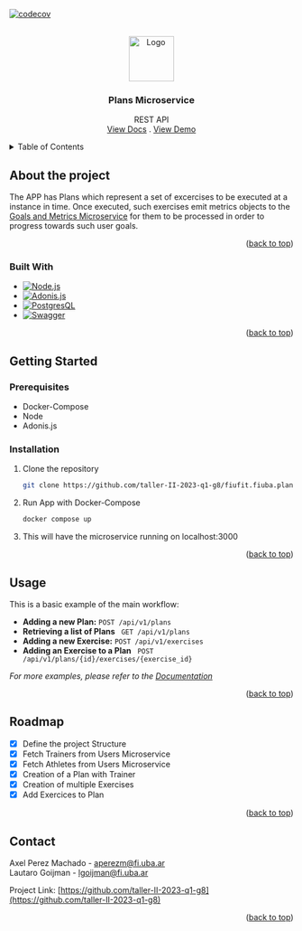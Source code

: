 [![codecov](https://codecov.io/gh/taller-II-2023-q1-g8/fiufit.fiuba.plan.api/branch/master/graph/badge.svg?token=DF3TY5TDLJ)](https://codecov.io/gh/taller-II-2023-q1-g8/fiufit.fiuba.plan.api)

<!-- PROJECT LOGO -->
<br />
<div align="center">
  <a href="https://github.com/taller-II-2023-q1-g8/fiufit.fiuba.app.mobile">
    <img src="https://firebasestorage.googleapis.com/v0/b/fiufit-73a11.appspot.com/o/app.png?alt=media&token=77feb7b5-9fcc-4cd0-aa4a-54236b810170" alt="Logo" width="80" height="80">
  </a>

<h3 align="center">Plans Microservice</h3>

  <p align="center">
    REST API
    <br />
    <a href="https://fiufit-plans2.onrender.com/docs">View Docs</a>
    .
    <a href="https://github.com/github_username/repo_name">View Demo</a>
  </p>
</div>


<!-- TABLE OF CONTENTS -->
<details>
  <summary>Table of Contents</summary>
  <ol>
    <li>
      <a href="#about-the-project">About The Project</a>
      <ul>
        <li><a href="#built-with">Built With</a></li>
      </ul>
    </li>
    <li>
      <a href="#getting-started">Getting Started</a>
      <ul>
        <li><a href="#installation">Installation</a></li>
      </ul>
    </li>
    <li><a href="#usage">Usage</a></li>
    <li><a href="#roadmap">Roadmap</a></li>
    <li><a href="#contact">Contact</a></li>
  </ol>
</details>


## About the project

The APP has Plans which represent a set of excercises to be executed at a instance in time. Once executed, such exercises emit metrics objects to the  [Goals and Metrics Microservice](https://github.com/taller-II-2023-q1-g8/fiufit.fiuba.goal.api/blob/main/README.md) for them to be processed in order to progress towards such user goals.

<p align="right">(<a href="#readme-top">back to top</a>)</p>

### Built With
* [![Node.js][Node.js]][Node.js-url]
* [![Adonis.js][Adonis.js]][Adonis.js-url]
* [![PostgresQL][PostgresQL]][PostgresQL-url]
* [![Swagger][Swagger]][Swagger-url]

<p align="right">(<a href="#readme-top">back to top</a>)</p>

<!-- GETTING STARTED -->
## Getting Started

### Prerequisites

* Docker-Compose
* Node
* Adonis.js

### Installation

1. Clone the repository
   ```sh
   git clone https://github.com/taller-II-2023-q1-g8/fiufit.fiuba.plan.api.git
   ```
2. Run App with Docker-Compose
   ```sh
   docker compose up
   ```
3. This will have the microservice running on localhost:3000

<p align="right">(<a href="#readme-top">back to top</a>)</p>

<!-- USAGE EXAMPLES -->
## Usage

This is a basic example of the main workflow:
- **Adding a new Plan:**  ``` POST /api/v1/plans ```
- **Retrieving a list of Plans**  ``` GET /api/v1/plans```
- **Adding a new Exercise:**  ``` POST /api/v1/exercises ```
- **Adding an Exercise to a Plan**  ``` POST /api/v1/plans/{id}/exercises/{exercise_id}```

_For more examples, please refer to the [Documentation](https://fiufit-plans2.onrender.com/docs)_

<p align="right">(<a href="#readme-top">back to top</a>)</p>

<!-- ROADMAP -->
## Roadmap

- [x] Define the project Structure
- [x] Fetch Trainers from Users Microservice
- [x] Fetch Athletes from Users Microservice
- [x] Creation of a Plan with Trainer
- [x] Creation of multiple Exercises
- [x] Add Exercices to Plan

<p align="right">(<a href="#readme-top">back to top</a>)</p>


<!-- CONTACT -->
## Contact
Axel Perez Machado - aperezm@fi.uba.ar    
Lautaro Goijman - lgoijman@fi.uba.ar

Project Link: [https://github.com/taller-II-2023-q1-g8](https://github.com/taller-II-2023-q1-g8)

<p align="right">(<a href="#readme-top">back to top</a>)</p>

<!-- MARKDOWN LINKS & IMAGES -->
<!-- https://www.markdownguide.org/basic-syntax/#reference-style-links -->
[contributors-shield]: https://img.shields.io/github/contributors/github_username/repo_name.svg?style=for-the-badge
[contributors-url]: https://github.com/github_username/repo_name/graphs/contributors
[forks-shield]: https://img.shields.io/github/forks/github_username/repo_name.svg?style=for-the-badge
[forks-url]: https://github.com/github_username/repo_name/network/members
[stars-shield]: https://img.shields.io/github/stars/github_username/repo_name.svg?style=for-the-badge
[stars-url]: https://github.com/github_username/repo_name/stargazers
[issues-shield]: https://img.shields.io/github/issues/github_username/repo_name.svg?style=for-the-badge
[issues-url]: https://github.com/github_username/repo_name/issues
[license-shield]: https://img.shields.io/github/license/github_username/repo_name.svg?style=for-the-badge
[license-url]: https://github.com/github_username/repo_name/blob/master/LICENSE.txt
[linkedin-shield]: https://img.shields.io/badge/-LinkedIn-black.svg?style=for-the-badge&logo=linkedin&colorB=555
[linkedin-url]: https://linkedin.com/in/linkedin_username
[product-screenshot]: images/screenshot.png
[Node.js]: https://img.shields.io/badge/node.js-6DA55F?style=for-the-badge&logo=node.js&logoColor=white
[Node.js-url]: https://nodejs.org/
[Adonis.js]: https://img.shields.io/badge/adonisjs-%23220052.svg?style=for-the-badge&logo=adonisjs&logoColor=white
[Adonis.js-url]: [https://expressjs.com/](https://adonisjs.com/)
[Next-url]: https://nextjs.org/
[Next.js]: https://img.shields.io/badge/next.js-000000?style=for-the-badge&logo=nextdotjs&logoColor=white
[Next-url]: https://nextjs.org/
[Swagger]: https://img.shields.io/badge/-Swagger-%23Clojure?style=for-the-badge&logo=swagger&logoColor=white
[Swagger-url]: https://swagger.io/
[React.js]: https://img.shields.io/badge/React-20232A?style=for-the-badge&logo=react&logoColor=61DAFB
[React-url]: https://reactjs.org/
[Vue.js]: https://img.shields.io/badge/Vue.js-35495E?style=for-the-badge&logo=vuedotjs&logoColor=4FC08D
[Vue-url]: https://vuejs.org/https://github.com/github_username/repo_name
[Angular.io]: https://img.shields.io/badge/Angular-DD0031?style=for-the-badge&logo=angular&logoColor=white
[Angular-url]: https://angular.io/
[Svelte.dev]: https://img.shields.io/badge/Svelte-4A4A55?style=for-the-badge&logo=svelte&logoColor=FF3E00
[Svelte-url]: https://svelte.dev/
[Laravel.com]: https://img.shields.io/badge/Laravel-FF2D20?style=for-the-badge&logo=laravel&logoColor=white
[Laravel-url]: https://laravel.com
[Bootstrap.com]: https://img.shields.io/badge/Bootstrap-563D7C?style=for-the-badge&logo=bootstrap&logoColor=white
[Bootstrap-url]: https://getbootstrap.com
[JQuery.com]: https://img.shields.io/badge/jQuery-0769AD?style=for-the-badge&logo=jquery&logoColor=white
[FastAPI]: https://img.shields.io/badge/FastAPI-005571?style=for-the-badge&logo=fastapi
[FastAPI.com]: https://fastapi.tiangolo.com/
[JQuery-url]: https://jquery.com 
[PostgresQL-url]: https://www.postgresql.org/
[PostgreSQL]: https://img.shields.io/badge/postgres-%23316192.svg?style=for-the-badge&logo=postgresql&logoColor=white
[PostgreSQL.com]:https://www.postgresql.org/
[Firebase]: https://img.shields.io/badge/firebase-%23039BE5.svg?style=for-the-badge&logo=firebase
[Firebase.com]: https://firebase.google.com/
